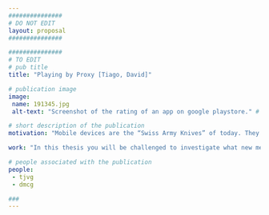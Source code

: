 ```yaml
---
###############
# DO NOT EDIT
layout: proposal
###############

###############
# TO EDIT
# pub title
title: "Playing by Proxy [Tiago, David]"

# publication image
image:
 name: 191345.jpg
 alt-text: "Screenshot of the rating of an app on google playstore." # provide a short description for the image #a11y

# short description of the publication
motivation: "Mobile devices are the “Swiss Army Knives” of today. They support a wide range of tasks, enabling people to access a wealth of information and services through their extensive connectivity; they have the potential to empower people in everyday tasks. Unfortunately, apps are not accessible to all. In particular, people with disabilities and people who are not tech-savvy, often have to struggle to learn how to use a new app, or to adapt to an update. Current store ratings reflect what the popular opinion about an application is, without any nuance evaluation. Comments are available but they can be overwhelming to parse and find the one that addresses these users concerns. "

work: "In this thesis you will be challenged to investigate what new metrics can be informative to users with disabilities and/or non tech-savvy users. You will have to develop a plugin/service that will overlay/interface with a current app store to provide this information. Throughout the work you will conduct user studies to inform the design of the solution proposed. The work will conclude with a user study evaluating the developed tool."

# people associated with the publication
people:
 - tjvg
 - dmcg

###
---
```

